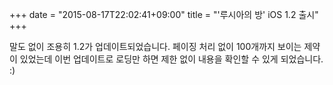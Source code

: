+++
date = "2015-08-17T22:02:41+09:00"
title = "'루시아의 방' iOS 1.2 출시"
+++

말도 없이 조용히 1.2가 업데이트되었습니다. 페이징 처리 없이 100개까지 보이는 제약이 있었는데 이번 업데이트로 로딩만 하면 제한 없이 내용을 확인할 수 있게 되었습니다. :)